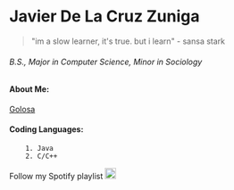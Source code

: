 # Javier De La Cruz Zuniga 
> "im a slow learner, it's true. but i learn" - sansa stark	
###### B.S., Major in Computer Science, Minor in Sociology

#### About Me:
[Golosa](./golosa.md)


#### Coding Languages:
        1. Java
        2. C/C++




Follow my Spotify playlist [<img src="https://www.freepnglogos.com/uploads/spotify-logo-png/file-spotify-logo-png-4.png" alt="drawing" width="20"/>](https://open.spotify.com/playlist/6ha3u09jk2K5vRvjV2yud6?si=49d27305d5a7440a)
